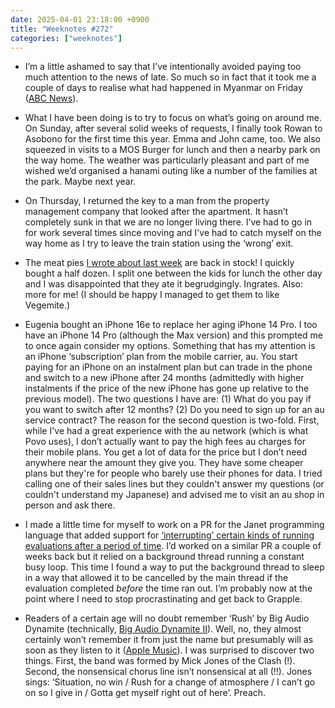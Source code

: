 ```yaml
---
date: 2025-04-01 23:18:00 +0900
title: "Weeknotes #272"
categories: ["weeknotes"]
---
```


- I’m a little ashamed to say that I’ve intentionally avoided paying too much attention to the news of late. So much so in fact that it took me a couple of days to realise what had happened in Myanmar on Friday ([ABC News](https://www.abc.net.au/news/2025-03-28/magnitude-7-7-earthquake-strikes-myanmar/105110670)).

- What I have been doing is to try to focus on what’s going on around me. On Sunday, after several solid weeks of requests, I finally took Rowan to Asobono for the first time this year. Emma and John came, too. We also squeezed in visits to a MOS Burger for lunch and then a nearby park on the way home. The weather was particularly pleasant and part of me wished we’d organised a hanami outing like a number of the families at the park. Maybe next year.

- On Thursday, I returned the key to a man from the property management company that looked after the apartment. It hasn’t completely sunk in that we are no longer living there. I’ve had to go in for work several times since moving and I've had to catch myself on the way home as I try to leave the train station using the ‘wrong’ exit.

- The meat pies [I wrote about last week](https://updates.inqk.net/post/1742913480.html) are back in stock! I quickly bought a half dozen. I split one between the kids for lunch the other day and I was disappointed that they ate it begrudgingly. Ingrates. Also: more for me! (I should be happy I managed to get them to like Vegemite.)

- Eugenia bought an iPhone 16e to replace her aging iPhone 14 Pro. I too have an iPhone 14 Pro (although the Max version) and this prompted me to once again consider my options. Something that has my attention is an iPhone ‘subscription’ plan from the mobile carrier, au. You start paying for an iPhone on an instalment plan but can trade in the phone and switch to a new iPhone after 24 months (admittedly with higher instalments if the price of the new iPhone has gone up relative to the previous model). The two questions I have are: (1) What do you pay if you want to switch after 12 months? (2) Do you need to sign up for an au service contract? The reason for the second question is two-fold. First, while I've had a great experience with the au network (which is what Povo uses), I don’t actually want to pay the high fees au charges for their mobile plans. You get a lot of data for the price but I don’t need anywhere near the amount they give you. They have some cheaper plans but they're for people who barely use their phones for data. I tried calling one of their sales lines but they couldn't answer my questions (or couldn't understand my Japanese) and advised me to visit an au shop in person and ask there.

- I made a little time for myself to work on a PR for the Janet programming language that added support for [‘interrupting’ certain kinds of running evaluations after a period of time](https://github.com/janet-lang/janet/pull/1575). I’d worked on a similar PR a couple of weeks back but it relied on a background thread running a constant busy loop. This time I found a way to put the background thread to sleep in a way that allowed it to be cancelled by the main thread if the evaluation completed _before_ the time ran out. I’m probably now at the point where I need to stop procrastinating and get back to Grapple.

- Readers of a certain age will no doubt remember ‘Rush’ by Big Audio Dynamite (technically, [Big Audio Dynamite II](https://en.wikipedia.org/wiki/Big_Audio_Dynamite#Big_Audio_Dynamite_II_(1991–1993))). Well, no, they almost certainly won’t remember it from just the name but presumably will as soon as they listen to it ([Apple Music](https://music.apple.com/jp/album/rush/192750763?i=192750883&l=en-US)). I was surprised to discover two things. First, the band was formed by Mick Jones of the Clash (!). Second, the nonsensical chorus line isn’t nonsensical at all (!!). Jones sings: ‘Situation, no win / Rush for a change of atmosphere / I can’t go on so I give in / Gotta get myself right out of here’. Preach.
